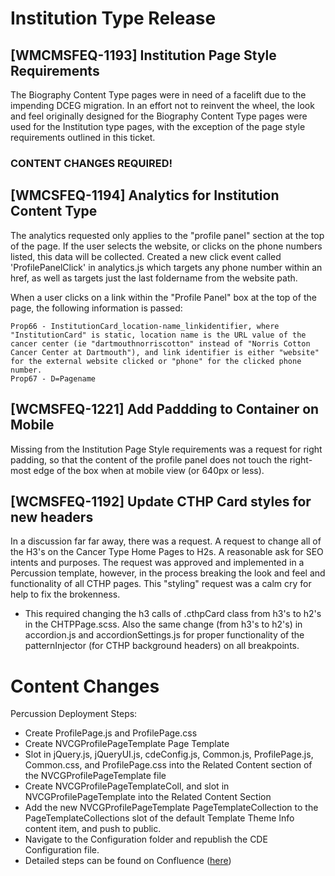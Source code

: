 # Institution Type Release

## [WMCMSFEQ-1193] Institution Page Style Requirements
The Biography Content Type pages were in need of a facelift due to the impending DCEG migration.  In an effort not to reinvent the wheel, the look and feel originally designed for the Biography Content Type pages were used for the Institution type pages, with the exception of the page style requirements outlined in this ticket.
### CONTENT CHANGES REQUIRED!


## [WMCSFEQ-1194] Analytics for Institution Content Type
The analytics requested only applies to the "profile panel" section at the top of the page.  If the user selects the website, or clicks on the phone numbers listed, this data will be collected. Created a new click event called 'ProfilePanelClick' in analytics.js which targets any phone number within an href, as well as targets just the last foldername from the website path.

When a user clicks on a link within the "Profile Panel" box at the top of the page, the following information is passed:

    Prop66 - InstitutionCard_location-name_linkidentifier, where "InstitutionCard" is static, location name is the URL value of the cancer center (ie "dartmouthnorriscotton" instead of "Norris Cotton Cancer Center at Dartmouth"), and link identifier is either "website" for the external website clicked or "phone" for the clicked phone number.
    Prop67 - D=Pagename


## [WCMSFEQ-1221] Add Paddding to Container on Mobile
Missing from the Institution Page Style requirements was a request for right padding, so that the content of the profile panel does not touch the right-most edge of the box when at mobile view (or 640px or less).


## [WCMSFEQ-1192] Update CTHP Card styles for new headers

In a discussion far far away, there was a request. A request to change all of the H3's on the Cancer Type Home Pages to H2s.  A reasonable ask for SEO intents and purposes.  The request was approved and implemented in a Percussion template, however, in the process breaking the look and feel and functionality of all CTHP pages. This "styling" request was a calm cry for help to fix the brokenness.  

* This required changing the h3 calls of .cthpCard class from h3's to h2's in the CHTPPage.scss. Also the same change (from h3's to h2's) in accordion.js and accordionSettings.js for proper functionality of the patternInjector (for CTHP background headers) on all breakpoints.

# Content Changes

Percussion Deployment Steps:
* Create ProfilePage.js and ProfilePage.css
* Create NVCGProfilePageTemplate Page Template
* Slot in jQuery.js, jQueryUI.js, cdeConfig.js, Common.js, ProfilePage.js, Common.css, and ProfilePage.css into the Related Content section of the NVCGProfilePageTemplate file
* Create NVCGProfilePageTemplateColl, and slot in NVCGProfilePageTemplate into the Related Content Section
* Add the new NVCGProfilePageTemplate PageTemplateCollection to the PageTemplateCollections slot of the default Template Theme Info content item, and push to public.
* Navigate to the Configuration folder and republish the CDE Configuration file.
* Detailed steps can be found on Confluence (<a href="https://collaborate.nci.nih.gov/display/OCECTBWIKI/Institution+Update+Deployment+Steps">here</a>)
